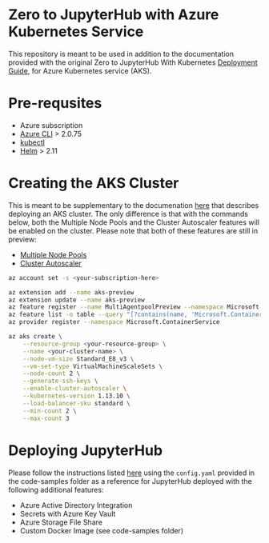 # Zero to JupyterHub with Azure Kubernetes Service

This repository is meant to be used in addition to the documentation provided with the original Zero to JupyterHub With Kubernetes [Deployment Guide](https://zero-to-jupyterhub.readthedocs.io/en/latest/index.html), for Azure Kubernetes service (AKS).

# Pre-requsites

* Azure subscription
* [Azure CLI](https://docs.microsoft.com/en-us/cli/azure/install-azure-cli?view=azure-cli-latest) > 2.0.75
* [kubectl](https://kubernetes.io/docs/tasks/tools/install-kubectl/)
* [Helm](https://zero-to-jupyterhub.readthedocs.io/en/latest/setup-helm.html) > 2.11 

# Creating the AKS Cluster

This is meant to be supplementary to the documenation [here](https://zero-to-jupyterhub.readthedocs.io/en/latest/microsoft/step-zero-azure-autoscale.html) that describes deploying an AKS cluster. The only difference is that with the commands below, both the Multiple Node Pools and the Cluster Autoscaler features will be enabled on the cluster. Please note that both of these features are still in preview:

* [Multiple Node Pools](https://docs.microsoft.com/en-us/azure/aks/use-multiple-node-pools)
* [Cluster Autoscaler](https://docs.microsoft.com/en-us/azure/aks/cluster-autoscaler)


```bash
az account set -s <your-subscription-here>

az extension add --name aks-preview
az extension update --name aks-preview
az feature register --name MultiAgentpoolPreview --namespace Microsoft.ContainerService
az feature list -o table --query "[?contains(name, 'Microsoft.ContainerService/MultiAgentpoolPreview')].{Name:name,State:properties.state}"
az provider register --namespace Microsoft.ContainerService

az aks create \
    --resource-group <your-resource-group> \
    --name <your-cluster-name> \
    --node-vm-size Standard_E8_v3 \
    --vm-set-type VirtualMachineScaleSets \
    --node-count 2 \
    --generate-ssh-keys \
    --enable-cluster-autoscaler \
    --kubernetes-version 1.13.10 \
    --load-balancer-sku standard \
    --min-count 2 \
    --max-count 3
```

# Deploying JupyterHub

Please follow the instructions listed [here](https://zero-to-jupyterhub.readthedocs.io/en/latest/setup-jupyterhub.html) using the `config.yaml` provided in the code-samples folder as a reference for JupyterHub deployed with the following additional features:

* Azure Active Directory Integration
* Secrets with Azure Key Vault
* Azure Storage File Share 
* Custom Docker Image (see code-samples folder)
